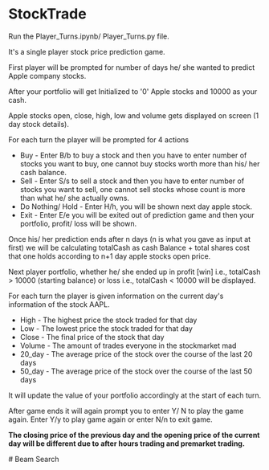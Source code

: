 ﻿# StockTrade
Run the Player_Turns.ipynb/ Player_Turns.py file.

It's a single player stock price prediction game.

First player will be prompted for number of days he/ she wanted to predict Apple company stocks.

After your portfolio will get Initialized to '0' Apple stocks and 10000 as your cash.

Apple stocks open, close, high, low and volume gets displayed on screen (1 day stock details).

For each turn the player will be prompted for 4 actions
* Buy - Enter B/b to buy a stock and then you have to enter number of stocks you want to buy, one cannot buy stocks worth more than his/ her cash balance.
* Sell - Enter S/s to sell a stock and then you have to enter number of stocks you want to sell, one cannot sell stocks whose count is more than what he/ she actually owns.
* Do Nothing/ Hold - Enter H/h, you will be shown next day apple stock.
* Exit - Enter E/e you will be exited out of prediction game and then your portfolio, profit/ loss will be shown.

Once his/ her prediction ends after n days (n is what you gave as input at first) we will be calculating totalCash as cash Balance + total shares cost that one holds according to n+1 day apple stocks open price.

Next player portfolio, whether he/ she ended up in profit [win] i.e., totalCash > 10000 (starting balance) or loss i.e., totalCash < 10000 will be displayed.

For each turn the player is given information on the current day's information of the stock AAPL.

* High - The highest price the stock traded for that day
* Low  - The lowest price the stock traded for that day
* Close - The final price of the stock that day
* Volume - The amount of trades everyone in the stockmarket mad
* 20_day - The average price of the stock over the course of the last 20 days
* 50_day - The average price of the stock over the course of the last 50 days

It will update the value of your portfolio accordingly at the start of each turn.

After game ends it will again prompt you to enter Y/ N to play the game again. Enter Y/y to play game again or enter N/n to exit game.

**The closing price of the previous day and the opening price of the current day will be different due to after hours trading and premarket trading.**

﻿# Beam Search

